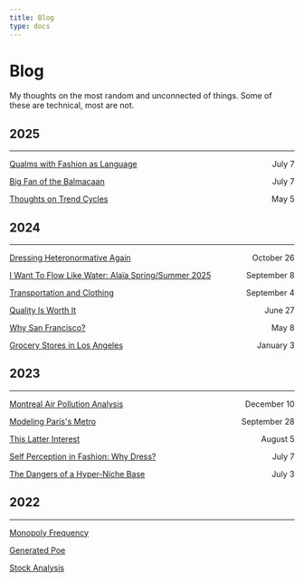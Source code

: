 ```yaml
---
title: Blog
type: docs
---
```


# **Blog**

My thoughts on the most random and unconnected of things. Some of these are technical, most are not. 

## 2025
___

[Qualms with Fashion as Language](./language_qualms) <span style="float: right">July 7</span>

[Big Fan of the Balmacaan](./balmacaan) <span style="float: right">July 7</span>

[Thoughts on Trend Cycles](./trend_cycle_thoughts/) <span style="float: right">May 5</span>


## 2024
___
[Dressing Heteronormative Again](./dressing_heteronotmative_again/) <span style="float: right">October 26</span>

[I Want To Flow Like Water: Alaïa Spring/Summer 2025](./alaia_ss_25/) <span style="float: right">September 8</span>

[Transportation and Clothing](./transportation_and_clothing/) <span style="float: right">September 4</span>

[Quality Is Worth It](./quality_is_worth_it/) <span style="float: right">June 27</span>

[Why San Francisco?](./why_san_francisco/) <span style="float: right">May 8</span>

[Grocery Stores in Los Angeles](./los_angeles_grocery_stores/ ) <span style="float: right">January 3</span>

## 2023
___

[Montreal Air Pollution Analysis](./montreal_air_pollution/) <span style="float: right">December 10</span>

[Modeling Paris's Metro](/learning_osmnx/) <span style="float: right">September 28</span>

[This Latter Interest](./this_latter_interest) <span style="float: right">August 5</span>

[Self Perception in Fashion: Why Dress?](./self_perception_in_fashion) <span style="float: right">July 7</span>

[The Dangers of a Hyper-Niche Base](./thedangersofahypernichebase) <span style="float: right">July 3</span>

## 2022
___

[Monopoly Frequency](./monopolyfreq/)

[Generated Poe](./generatedpoe/)

[Stock Analysis](./stockanalysis/stockanalysis/)
